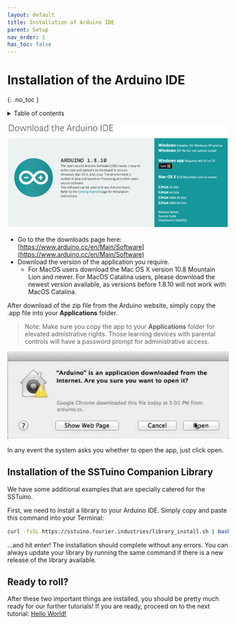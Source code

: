 ```yaml
---
layout: default
title: Installation of Arduino IDE
parent: Setup
nav_order: 1
has_toc: false
---
```

# Installation of the Arduino IDE

{: .no_toc }

<details markdown="block">
  <summary>
    Table of contents
  </summary>
  {: .text-delta }
1. TOC
{:toc}
</details>

![Arduino.cc Download Page](gettingStarted_images/Arduino_Download.png)

- Go to the the downloads page here: [https://www.arduino.cc/en/Main/Software](https://www.arduino.cc/en/Main/Software)
- Download the version of the application you require.
    - For MacOS users download the Mac OS X version 10.8 Mountain Lion and newer. For MacOS Catalina users, please download the newest version available, as versions before 1.8.10 will not work with MacOS Catalina.

After download of the zip file from the Arduino website, simply copy the .app file into your **Applications** folder. 

>Note: Make sure you copy the app to your **Applications** folder for elevated admistrative rights. Those learning devices with parental controls will have a password prompt for administrative access.

![MacOS prompt](gettingStarted_images/MacOS_Prompt_Arduino.png)

In any event the system asks you whether to open the app, just click open.

## Installation of the SSTuino Companion Library

We have some additional examples that are specially catered for the SSTuino. 

First, we need to install a library to your Arduino IDE. Simply copy and paste this command into your Terminal:

```sh
curl -fsSL https://sstuino.fourier.industries/library_install.sh | bash
```

...and hit enter! The installation should complete without any errors. You can always update your library by running the same command if there is a new release of the library available.

## Ready to roll?

After these two important things are installed, you should be pretty much ready for our further tutorials! If you are ready, proceed on to the next tutorial: [Hello World!](helloWorld.md)